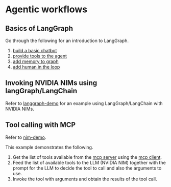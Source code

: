 # Agentic workflows

## Basics of LangGraph

Go through the following for an introduction to LangGraph.

1) [build a basic chatbot](https://langchain-ai.github.io/langgraph/tutorials/get-started/1-build-basic-chatbot/)
2) [provide tools to the agent](https://langchain-ai.github.io/langgraph/tutorials/get-started/2-add-tools/)
3) [add memory to graph](https://langchain-ai.github.io/langgraph/tutorials/get-started/3-add-memory/)
4) [add human in the loop](https://langchain-ai.github.io/langgraph/tutorials/get-started/4-human-in-the-loop/)

## Invoking NVIDIA NIMs using langGraph/LangChain

Refer to [langgraph-demo](./langgraph-demo/) for an example using LangGraph/LangChain with NVIDIA NIMs.

## Tool calling with MCP

Refer to [nim-demo](./nim-demo/).  

This example demonstrates the following.  
1) Get the list of tools available from the [mcp server](./mcp-server-demo/server_low_level.py) using the [mcp client](./nim-demo/client.py).
2) Feed the list of available tools to the LLM (NVIDIA NIM) together with the prompt for the LLM to decide the tool to call and also the arguments to use.
3) Invoke the tool with arguments and obtain the results of the tool call.